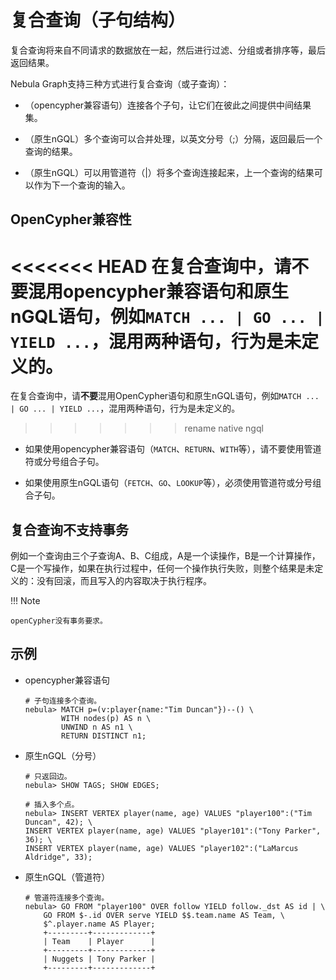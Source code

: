 # 复合查询（子句结构）

复合查询将来自不同请求的数据放在一起，然后进行过滤、分组或者排序等，最后返回结果。

Nebula Graph支持三种方式进行复合查询（或子查询）：

- （opencypher兼容语句）连接各个子句，让它们在彼此之间提供中间结果集。

- （原生nGQL）多个查询可以合并处理，以英文分号（;）分隔，返回最后一个查询的结果。

- （原生nGQL）可以用管道符（|）将多个查询连接起来，上一个查询的结果可以作为下一个查询的输入。

## OpenCypher兼容性

<<<<<<< HEAD
在复合查询中，请**不要**混用opencypher兼容语句和原生nGQL语句，例如`MATCH ... | GO ... | YIELD ...`，混用两种语句，行为是未定义的。
=======
在复合查询中，请**不要**混用OpenCypher语句和原生nGQL语句，例如`MATCH ... | GO ... | YIELD ...`，混用两种语句，行为是未定义的。
>>>>>>> rename native ngql

- 如果使用opencypher兼容语句（`MATCH`、`RETURN`、`WITH`等），请不要使用管道符或分号组合子句。

- 如果使用原生nGQL语句（`FETCH`、`GO`、`LOOKUP`等），必须使用管道符或分号组合子句。

## 复合查询不支持事务

例如一个查询由三个子查询A、B、C组成，A是一个读操作，B是一个计算操作，C是一个写操作，如果在执行过程中，任何一个操作执行失败，则整个结果是未定义的：没有回滚，而且写入的内容取决于执行程序。

!!! Note

    openCypher没有事务要求。

## 示例

- opencypher兼容语句

    ```ngql
    # 子句连接多个查询。
    nebula> MATCH p=(v:player{name:"Tim Duncan"})--() \
            WITH nodes(p) AS n \
            UNWIND n AS n1 \
            RETURN DISTINCT n1;
    ```

- 原生nGQL（分号）

    ```ngql
    # 只返回边。
    nebula> SHOW TAGS; SHOW EDGES;

    # 插入多个点。
    nebula> INSERT VERTEX player(name, age) VALUES "player100":("Tim Duncan", 42); \
    INSERT VERTEX player(name, age) VALUES "player101":("Tony Parker", 36); \
    INSERT VERTEX player(name, age) VALUES "player102":("LaMarcus Aldridge", 33);
    ```

- 原生nGQL（管道符）

    ```ngql
    # 管道符连接多个查询。
    nebula> GO FROM "player100" OVER follow YIELD follow._dst AS id | \
        GO FROM $-.id OVER serve YIELD $$.team.name AS Team, \
        $^.player.name AS Player;
        +---------+-------------+
        | Team    | Player      |
        +---------+-------------+
        | Nuggets | Tony Parker |
        +---------+-------------+
    ```
